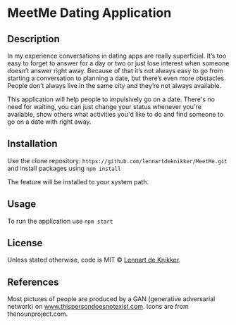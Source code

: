 # MeetMe Dating Application
## Description
In my experience conversations in dating apps are really superficial. It’s too easy to forget to answer for a day or two or just lose interest when someone doesn’t answer right away. Because of that it’s not always easy to go from starting a conversation to planning a date, but there’s even more obstacles. People don’t always live in the same city and they’re not always available.

This application will help people to impulsively go on a date. There's no need for waiting, you can just change your status whenever you're available, show others what activities you'd like to do and find someone to go on a date with right away.

## Installation
Use the clone repository:
`https://github.com/lennartdeknikker/MeetMe.git`
and install packages using
`npm install`

The feature will be installed to your system path.

## Usage
To run the application use
`npm start`

## License
Unless stated otherwise, code is MIT © [Lennart de Knikker](http://www.lenn4rt.com).

## References
Most pictures of people are produced by a GAN (generative adversarial network) on www.thispersondoesnotexist.com.
Icons are from thenounproject.com.
